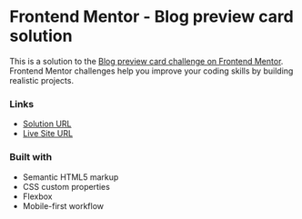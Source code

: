 # Frontend Mentor - Blog preview card solution

This is a solution to the [Blog preview card challenge on Frontend Mentor](https://www.frontendmentor.io/challenges/blog-preview-card-ckPaj01IcS). Frontend Mentor challenges help you improve your coding skills by building realistic projects. 

### Links

- [Solution URL](https://github.com/denissejoyce/blog-preview-card-main)
- [Live Site URL](https://peppy-cuchufli-516257.netlify.app/)

### Built with

- Semantic HTML5 markup
- CSS custom properties
- Flexbox
- Mobile-first workflow

